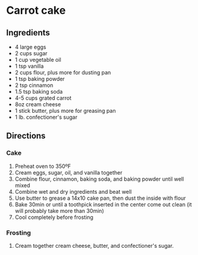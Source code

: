 # Carrot cake

## Ingredients

* 4 large eggs
* 2 cups sugar
* 1 cup vegetable oil
* 1 tsp vanilla
* 2 cups flour, plus more for dusting pan
* 1 tsp baking powder
* 2 tsp cinnamon
* 1.5 tsp baking soda
* 4-5 cups grated carrot
* 8oz cream cheese
* 1 stick butter, plus more for greasing pan
* 1 lb. confectioner's sugar

## Directions

### Cake

1. Preheat oven to 350ºF
2. Cream eggs, sugar, oil, and vanilla together
3. Combine flour, cinnamon, baking soda, and baking powder until well mixed
4. Combine wet and dry ingredients and beat well
5. Use butter to grease a 14x10 cake pan, then dust the inside with flour
6. Bake 30min or until a toothpick inserted in the center come out clean (it will probably take more than 30min)
7. Cool completely before frosting

### Frosting

1. Cream together cream cheese, butter, and confectioner's sugar.

